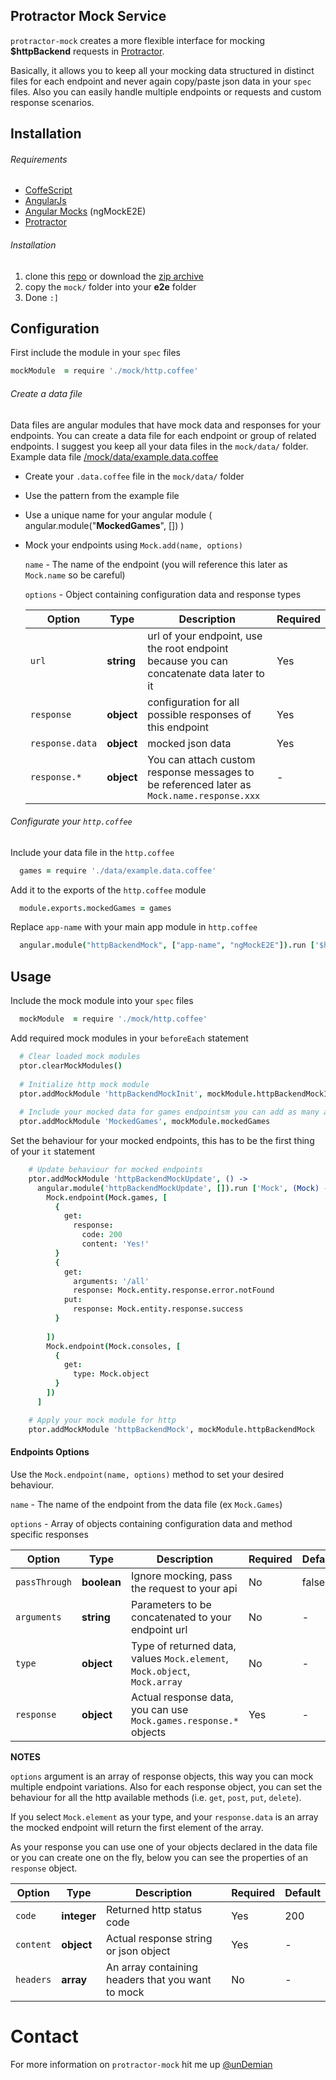 ## Protractor Mock Service 

`protractor-mock` creates a more flexible interface for mocking **$httpBackend** requests in [Protractor](https://github.com/angular/protractor).

Basically, it allows you to keep all your mocking data structured in distinct files for each endpoint and never again copy/paste json data in your `spec` files. Also you can easily handle multiple endpoints or requests and custom response scenarios.

## Installation

###### Requirements
* [CoffeScript](https://www.npmjs.org/package/coffee-script)
* [AngularJs](https://github.com/angular/angular.js)
* [Angular Mocks](https://github.com/angular/angular.js/tree/master/src/ngMock) (ngMockE2E)
* [Protractor](https://github.com/angular/protractor)


###### Installation
1. clone this [repo](https://github.com/unDemian/protractor-mock.git) or download the [zip archive](https://github.com/unDemian/protractor-mock/archive/master.zip)
2. copy the `mock/` folder into your **e2e** folder
3. Done `:]`


## Configuration

First include the module in your `spec` files 
```coffeescript
mockModule  = require './mock/http.coffee'
```

###### Create a data file

Data files are angular modules that have mock data and responses for your endpoints.
You can create a data file for each endpoint or group of related endpoints. I suggest you keep all your data files in
the `mock/data/` folder. Example data file [/mock/data/example.data.coffee](https://github.com/unDemian/protractor-mock/blob/master/mock/data/example.data.coffee)

* Create your `.data.coffee` file in the `mock/data/` folder
* Use the pattern from the example file
* Use a unique name for your angular module ( angular.module("**MockedGames**", []) )
* Mock your endpoints using `Mock.add(name, options)`

  `name` - The name of the endpoint (you will reference this later as `Mock.name` so be careful)
  
  `options` - Object containing configuration data and response types
  
  | Option     | Type       | Description   | Required  |
  | ---------- | ---------- | ------------- | --------- |
  | `url` | **string** | url of your endpoint, use the root endpoint because you can concatenate data later to it  | Yes |
  | `response` | **object** | configuration for all possible responses of this endpoint | Yes |
  | `response.data` | **object** | mocked json data | Yes |
  | `response.*` | **object** | You can attach custom response messages to be referenced later as `Mock.name.response.xxx` | - |

###### Configurate your `http.coffee`
Include your data file in the `http.coffee` 
```coffeescript
  games = require './data/example.data.coffee'
```

Add it to the exports of the `http.coffee` module
```coffeescript
  module.exports.mockedGames = games
```

Replace `app-name` with your main app module in `http.coffee`
```coffeescript
  angular.module("httpBackendMock", ["app-name", "ngMockE2E"]).run ['$httpBackend', 'Mock', ($httpBackend, Mock) ->
```

Usage
----

Include the mock module into your `spec` files
```coffeescript
  mockModule  = require './mock/http.coffee'
```

Add required mock modules in your `beforeEach` statement
```coffeescript
  # Clear loaded mock modules
  ptor.clearMockModules() 
  
  # Initialize http mock module
  ptor.addMockModule 'httpBackendMockInit', mockModule.httpBackendMockInit 
  
  # Include your mocked data for games endpointsm you can add as many as you need
  ptor.addMockModule 'MockedGames', mockModule.mockedGames 
```

Set the behaviour for your mocked endpoints, this has to be the first thing of your `it` statement
```coffeescript
    # Update behaviour for mocked endpoints
    ptor.addMockModule 'httpBackendMockUpdate', () ->
      angular.module('httpBackendMockUpdate', []).run ['Mock', (Mock) ->
        Mock.endpoint(Mock.games, [
          {
            get:
              response:
                code: 200
                content: 'Yes!'
          }
          {
            get:
              arguments: '/all'
              response: Mock.entity.response.error.notFound
            put:
              response: Mock.entity.response.success
          }
          
        ])
        Mock.endpoint(Mock.consoles, [
          {
            get:
              type: Mock.object
          }
        ])
      ]

    # Apply your mock module for http
    ptor.addMockModule 'httpBackendMock', mockModule.httpBackendMock
```

#### Endpoints Options
Use the `Mock.endpoint(name, options)` method to set your desired behaviour.

  `name` - The name of the endpoint from the data file (ex `Mock.Games`)
  
  `options` - Array of objects containing configuration data and method specific responses
  
| Option | Type | Description | Required | Default |
| ------ | ---- | ----------- | -------- | ------- |
| `passThrough`  | **boolean** | Ignore mocking, pass the request to your api | No | false |
| `arguments`  | **string** | Parameters to be concatenated to your endpoint url | No | - |
| `type`  | **object** | Type of returned data, values `Mock.element`, `Mock.object`, `Mock.array`  | No | - |
| `response`  | **object** | Actual response data, you can use `Mock.games.response.*` objects | Yes | - |


**NOTES**

`options` argument is an array of response objects, this way you can mock multiple endpoint variations. Also for each response object, you can set the behaviour for all the http available methods (i.e. `get`, `post`, `put`, `delete`).

If you select `Mock.element` as your type, and your `response.data` is an array the mocked endpoint will return the first element of the array.

As your response you can use one of your objects declared in the data file or you can create one on the fly, below you can see the properties of an `response` object.

| Option | Type | Description | Required | Default |
| ------ | ---- | ----------- | -------- | ------- |
| `code`  | **integer** | Returned http status code | Yes | 200 |
| `content`  | **object** | Actual response string or json object | Yes | - |
| `headers`  | **array** | An array containing headers that you want to mock  | No | - |

# Contact
For more information on `protractor-mock` hit me up  [@unDemian](https://twitter.com/unDemian)
